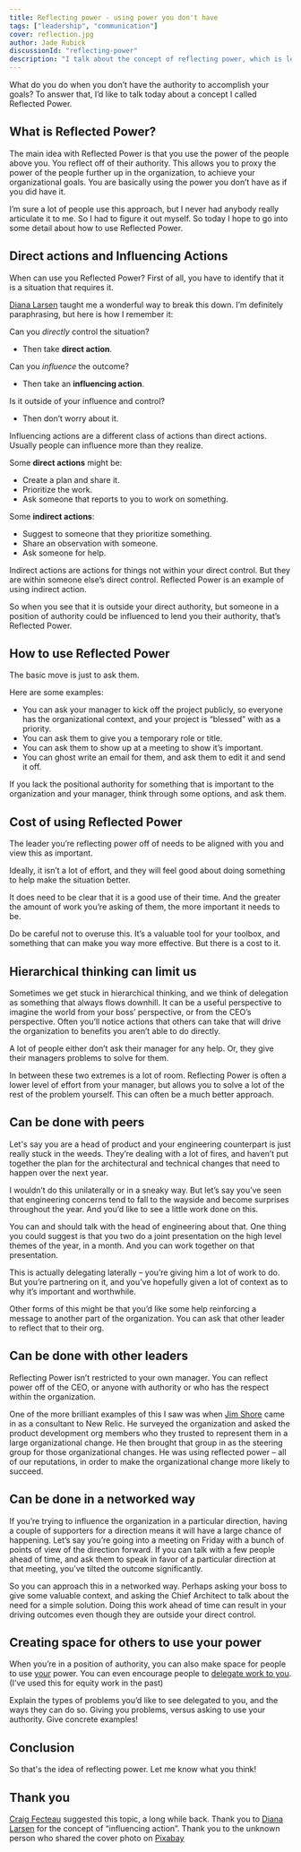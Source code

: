 ```yaml
---
title: Reflecting power - using power you don't have
tags: ["leadership", "communication"]
cover: reflection.jpg
author: Jade Rubick
discussionId: "reflecting-power"
description: "I talk about the concept of reflecting power, which is leveraging other people's power and authority."
---
```


What do you do when you don’t have the authority to accomplish your goals? To answer that, I’d like to talk today about a concept I called Reflected Power.

<re-img src="reflection.jpg"></re-img>

## What is Reflected Power?

The main idea with Reflected Power is that you use the power of the people above you. You reflect off of their authority. This allows you to proxy the power of the people further up in the organization, to achieve your organizational goals. You are basically using the power you don’t have as if you did have it.

<re-img src="bouncing.png" width="50%"></re-img>

I’m sure a lot of people use this approach, but I never had anybody really articulate it to me. So I had to figure it out myself. So today I hope to go into some detail about how to use Reflected Power.


## Direct actions and Influencing Actions

When can use you Reflected Power? First of all, you have to identify that it is a situation that requires it. 

[Diana Larsen](https://www.dianalarsen.com/about) taught me a wonderful way to break this down. I’m definitely paraphrasing, but here is how I remember it: 

Can you *directly* control the situation? 
* Then take **direct action**.

Can you *influence* the outcome?
* Then take an **influencing action**.

Is it outside of your influence and control?
* Then don’t worry about it.

<re-img src="direct-indirect-actions.png" width="50%"></re-img>

Influencing actions are a different class of actions than direct actions. Usually people can influence more than they realize.

Some **direct actions** might be:
* Create a plan and share it.
* Prioritize the work.
* Ask someone that reports to you to work on something.

Some **indirect actions**:
* Suggest to someone that they prioritize something.
* Share an observation with someone.
* Ask someone for help.

Indirect actions are actions for things not within your direct control. But they are within someone else’s direct control. Reflected Power is an example of using indirect action. 

So when you see that it is outside your direct authority, but someone in a position of authority could be influenced to lend you their authority, that’s Reflected Power.


## How to use Reflected Power

The basic move is just to ask them.

Here are some examples:
* You can ask your manager to kick off the project publicly, so everyone has the organizational context, and your project is “blessed” with as a priority.
* You can ask them to give you a temporary role or title.
* You can ask them to show up at a meeting to show it’s important.
* You can ghost write an email for them, and ask them to edit it and send it off.

If you lack the positional authority for something that is important to the organization and your manager, think through some options, and ask them. 


## Cost of using Reflected Power

The leader you’re reflecting power off of needs to be aligned with you and view this as important. 

Ideally, it isn’t a lot of effort, and they will feel good about doing something to help make the situation better. 

It does need to be clear that it is a good use of their time. And the greater the amount of work you’re asking of them, the more important it needs to be. 

Do be careful not to overuse this. It’s a valuable tool for your toolbox, and something that can make you way more effective. But there is a cost to it. 


## Hierarchical thinking can limit us

Sometimes we get stuck in hierarchical thinking, and we think of delegation as something that always flows downhill. It can be a useful perspective to imagine the world from your boss’ perspective, or from the CEO’s perspective. Often you’ll notice actions that others can take that will drive the organization to benefits you aren’t able to do directly.

A lot of people either don’t ask their manager for any help. Or, they give their managers problems to solve for them. 

In between these two extremes is a lot of room. Reflecting Power is often a lower level of effort from your manager, but allows you to solve a lot of the rest of the problem yourself. This can often be a much better approach. 


## Can be done with peers

Let's say you are a head of product and your engineering counterpart is just really stuck in the weeds. They’re dealing with a lot of fires, and haven’t put together the plan for the architectural and technical changes that need to happen over the next year.

I wouldn’t do this unilaterally or in a sneaky way. But let’s say you’ve seen that engineering concerns tend to fall to the wayside and become surprises throughout the year. And you’d like to see a little work done on this. 

You can and should talk with the head of engineering about that. One thing you could suggest is that you two do a joint presentation on the high level themes of the year, in a month. And you can work together on that presentation. 

This is actually delegating laterally – you’re giving him a lot of work to do. But you’re partnering on it, and you’ve hopefully given a lot of context as to why it’s important and worthwhile. 

Other forms of this might be that you’d like some help reinforcing a message to another part of the organization. You can ask that other leader to reflect that to their org. 


## Can be done with other leaders

Reflecting Power isn’t restricted to your own manager. You can reflect power off of the CEO, or anyone with authority or who has the respect within the organization. 

One of the more brilliant examples of this I saw was when [Jim Shore](https://www.jamesshore.com) came in as a consultant to New Relic. He surveyed the organization and asked the product development org members who they trusted to represent them in a large organizational change. He then brought that group in as the steering group for those organizational changes. He was using reflected power – all of our reputations, in order to make the organizational change more likely to succeed.


## Can be done in a networked way

If you’re trying to influence the organization in a particular direction, having a couple of supporters for a direction means it will have a large chance of happening. Let’s say you’re going into a meeting on Friday with a bunch of points of view of the direction forward. If you can talk with a few people ahead of time, and ask them to speak in favor of a particular direction at that meeting, you’ve tilted the outcome significantly.

So you can approach this in a networked way. Perhaps asking your boss to give some valuable context, and asking the Chief Architect to talk about the need for a simple solution. Doing this work ahead of time can result in your driving outcomes even though they are outside your direct control.


## Creating space for others to use your power

When you’re in a position of authority, you can also make space for people to use <span style="text-decoration:underline;">your</span> power. You can even encourage people to [delegate work to you](https://www.rubick.com/equity-benefits-everyone/). (I’ve used this for equity work in the past)

Explain the types of problems you’d like to see delegated to you, and the ways they can do so. Giving you problems, versus asking to use your authority. Give concrete examples!


## Conclusion

So that's the idea of reflecting power. Let me know what you think!


## Thank you

[Craig Fecteau](https://www.linkedin.com/in/craigfecteau) suggested this topic, a long while back. Thank you to [Diana Larsen](https://www.dianalarsen.com/about) for the concept of “influencing action”. Thank you to the unknown person who shared the cover photo on [Pixabay](https://pixabay.com/photos/lake-conifers-clouds-trees-sky-1679708/)